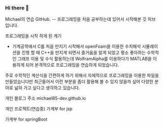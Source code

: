 ### Hi there 👋

<!--
**michael85-dev/michael85-dev** is a ✨ _special_ ✨ repository because its `README.md` (this file) appears on your GitHub profile.

Here are some ideas to get you started:

- 🔭 I’m currently working on ...
- 🌱 I’m currently learning ...
- 👯 I’m looking to collaborate on ...
- 🤔 I’m looking for help with ...
- 💬 Ask me about ...
- 📫 How to reach me: ...
- 😄 Pronouns: ...
- ⚡ Fun fact: ...
-->


Michael의 연습 GitHub.
-- 프로그래밍을 처음 공부하는데 있어서 시작해본 깃 허브 입니다.

프로그래밍을 시작 하게 된 계기
- 기계공학에서 C를 처음 만지기 시작해서 openFoam을 이용한 수치해석 시뮬레이션을 진행 할 때 C++을 만지게 되면서 즐거움을 알게 되었고 평소 좋아하는 수학적인 그래프 이용 및 수식 활용하는데 WolframAlpha를 이용하다가 MATLAB을 이용하게 되어 본격적으로 프로그래밍을 연습하게 되었습니다.

주로 수학적인 계산식을 간편하게 하기 위해서 자체적으로 프로그래밍을 이용한 파일을 만들었습니다만 최근들어서 이런 부분을 좀더 활용해 볼 수 있지 않을까 싶어 다양한 분야로 넓혀 가고 싶다고 생각하고 있습니다.

개인 블로그 주소
michael85-dev.github.io 

개인 프로젝트(연습중)
가계부 for jsp


가계부 for springBoot